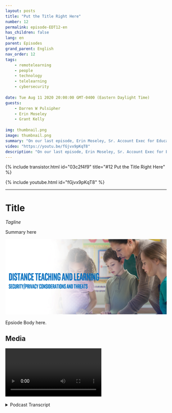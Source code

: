 ```yaml
---
layout: posts
title: "Put the Title Right Here"
number: 12
permalink: episode-EDT12-en
has_children: false
lang: en
parent: Episodes
grand_parent: English
nav_order: 12
tags:
    - remotelearning
    - people
    - technology
    - telelearning
    - cybersecurity

date: Tue Aug 11 2020 20:00:00 GMT-0400 (Eastern Daylight Time)
guests:
    - Darren W Pulsipher
    - Erin Moseley
    - Grant Kelly

img: thumbnail.png
image: thumbnail.png
summary: "On our last episode, Erin Moseley, Sr. Account Exec for Education at Intel, and Grant Kelly, Solution Architect for Education at Intel joined Darren to talk about the technological challenges and options in distance learning. In this episode, we delve more deeply into privacy and security threats and solutions."
video: "https://youtu.be/fGjvx9pKqT8"
description: "On our last episode, Erin Moseley, Sr. Account Exec for Education at Intel, and Grant Kelly, Solution Architect for Education at Intel joined Darren to talk about the technological challenges and options in distance learning. In this episode, we delve more deeply into privacy and security threats and solutions."
---
```


<div>
{% include transistor.html id="03c2f4f9" title="#12 Put the Title Right Here" %}

{% include youtube.html id="fGjvx9pKqT8" %}
</div>

---

# Title

*Tagline*

Summary here

![episode image](./thumbnail.png)

Epsiode Body here.

## Media

<video src='url'></video>



<details>
<summary> Podcast Transcript </summary>

<p></p>

</details>
